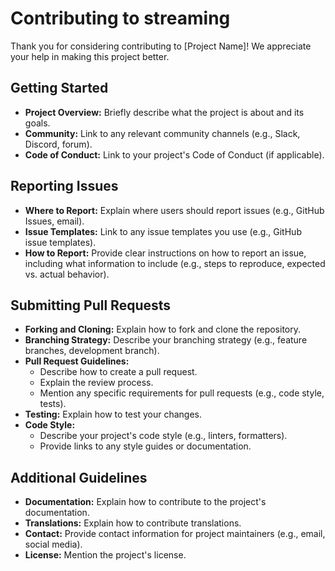 # Contributing to streaming

Thank you for considering contributing to [Project Name]! We appreciate your help in making this project better.

## Getting Started

*   **Project Overview:** Briefly describe what the project is about and its goals.
*   **Community:** Link to any relevant community channels (e.g., Slack, Discord, forum).
*   **Code of Conduct:** Link to your project's Code of Conduct (if applicable).

## Reporting Issues

*   **Where to Report:** Explain where users should report issues (e.g., GitHub Issues, email).
*   **Issue Templates:** Link to any issue templates you use (e.g., GitHub issue templates).
*   **How to Report:** Provide clear instructions on how to report an issue, including what information to include (e.g., steps to reproduce, expected vs. actual behavior).

## Submitting Pull Requests

*   **Forking and Cloning:** Explain how to fork and clone the repository.
*   **Branching Strategy:** Describe your branching strategy (e.g., feature branches, development branch).
*   **Pull Request Guidelines:**
    *   Describe how to create a pull request.
    *   Explain the review process.
    *   Mention any specific requirements for pull requests (e.g., code style, tests).
*   **Testing:** Explain how to test your changes.
*   **Code Style:**
    *   Describe your project's code style (e.g., linters, formatters).
    *   Provide links to any style guides or documentation.

## Additional Guidelines

*   **Documentation:** Explain how to contribute to the project's documentation.
*   **Translations:** Explain how to contribute translations.
*   **Contact:** Provide contact information for project maintainers (e.g., email, social media).
*   **License:** Mention the project's license.
